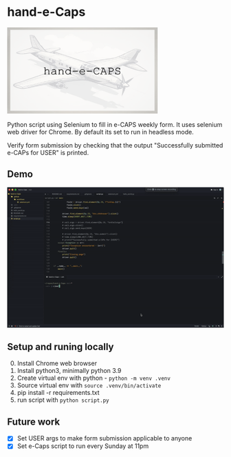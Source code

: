 # hand-e-Caps
<img src="./demo/hand-e-caps.png" width="350" height="200" />

Python script using Selenium to fill in e-CAPS weekly form. It uses selenium web driver for Chrome. By default its set to run in headless mode.

Verify form submission by checking that the output "Successfully submitted e-CAPs for USER" is printed.

## Demo
![demo](./demo/handecaps-demo.gif)

## Setup and runing locally

0. Install Chrome web browser
1. Install python3, minimally python 3.9
2. Create virtual env with python - `python -m venv .venv`
3. Source virtual env with `source .venv/bin/activate`
4. pip install -r requirements.txt
5. run script with `python script.py`

## Future work
- [x] Set USER args to make form submission applicable to anyone
- [x] Set e-Caps script to run every Sunday at 11pm